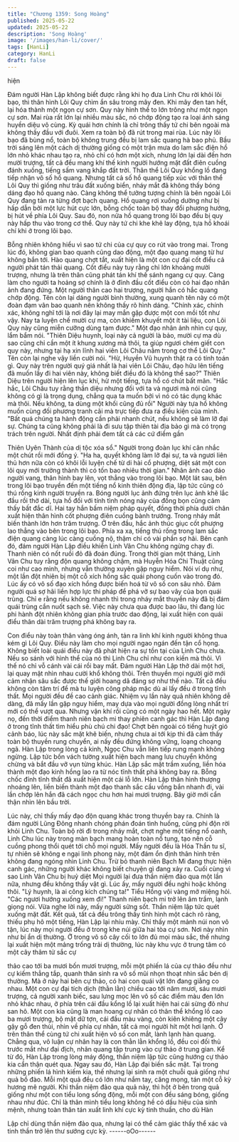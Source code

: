 ```yaml
---
title: "Chương 1359: Song Hoàng"
published: 2025-05-22
updated: 2025-05-22
description: 'Song Hoàng'
image: '/images/han-li/cover/'
tags: [HanLi]
category: HanLi
draft: false
---
```


hiện

Đám người Hàn Lập không biết được rằng khi họ đưa Linh Chu
rời khỏi lôi bạo, thì thân hình Lôi Quy chìm ẩn sâu trong mây đen.
Khi mây đen tan hết, lại hóa thành một ngọn cự sơn.
Quy này hình thể to lớn trông như một ngọn cự sơn. Mai rùa rất
lớn lại nhiều màu sắc, nó chớp động tạo ra loại ánh sáng huyền
diệu vô cùng.
Kỳ quái hơn chính là chỉ trông thấy tứ chi bên ngoài mà không
thấy đầu với đuôi. Xem ra toàn bộ đã rút trong mai rùa.
Lúc này lôi bạo đã bùng nổ, toàn bộ không trung đều bị lam sắc
quang hà bao phủ. Bầu trời sáng lên một cách dị thường giống có
một trận mưa do lam sắc điện hồ lớn nhỏ khác nhau tạo ra, nhỏ
chỉ có hơn một xích, nhưng lớn lại dài đến hơn mười trượng, tất
cả đều mang khí thế kinh người hướng mặt đất điên cuồng đánh
xuống, tiếng sấm vang khắp đất trời.
Thân thể Lôi Quy khổng lồ đang tiếp nhận vô số hồ quang. Nhưng
tất cả số hồ quang tiếp xúc với thân thể Lôi Quy thì giống như
trâu đất xuống biển, nháy mắt đã không thấy bóng dáng đạo hồ
quang nào.
Càng không thể tưởng tượng chính là bên ngoài Lôi Quy đang
tản ra từng đợt bạch quang. Hồ quang rơi xuống dường như bị
hấp dẫn bởi một lực hút cực lớn, bỗng chốc toàn bộ thay đổi
phương hướng, bị hút về phía Lôi Quy. Sau đó, non nửa hồ
quang trong lôi bạo đều bị quy này hấp thu vào trong cơ thể.
Quy này tứ chi khe khẽ lay động, tựa hồ khoái chí khi ở trong lôi
bạo.

Bỗng nhiên không hiểu vì sao tứ chi của cự quy co rút vào trong
mai.
Trong lúc đó, không gian bao quanh cũng dao động, một đạo
quang mang từ hư không bắn tới. Hào quang chợt tắt, xuất hiện
là một con cự đại cốt điểu cả người phát tán thải quang.
Cốt điểu này tuy rằng chỉ lớn khoảng mười trượng, nhưng là trên
thân cũng phát tán khí thế sánh ngang cự quy. Càng làm cho
người ta hoảng sợ chính là ở đỉnh đầu cốt điểu còn có hai đạo
nhân ảnh đang đứng.
Một người thân cao hai trượng, người hắn có hắc quang chớp
động. Tên còn lại dáng người bình thường, xung quanh tên này
có một đoàn đạm vân bao quanh nên không thấy rõ hình dáng.
"Chính xác, chính xác, không nghĩ tới là nơi đây lại may mắn gặp
được một con mồi tốt như vậy. Nay ta luyện chế mười cự ma, còn
khiếm khuyết một ít tài liệu, con Lôi Quy này cũng miễn cưỡng
dùng tạm được." Một đạo nhân ảnh nhìn cự quy, lẩm bẩm nói.
"Thiên Diệu huynh, loại này cả người là bảo, mười cự ma dù sao
cũng chỉ cần một ít khung xương mà thôi, ta giúp ngươi chém giết
con quy này, nhưng tại hạ xin lĩnh hai viên Lôi Châu nằm trong cơ
thể Lôi Quy." Tên còn lại nghe vậy liền cười nói.
"Hừ, Huyền Vũ huynh thật ra có tính toán gì. Quy này trên người
quý giá nhất là hai viên Lôi Châu, đạo hữu lên tiếng đã muốn lấy
đi hai viên này, không biết điều đó là không thể sao?" Thiên Diệu
trên người hiện lên lục khí, hừ một tiếng, tựa hồ có chút bất mãn.
"Hắc hắc, Lôi Châu tuy rằng thần diệu nhưng đối với ta và ngươi
mà nói cũng không có gì là trọng dụng, chẳng qua ta muốn bởi vì
nó có tác dụng khác mà thôi. Nếu không, ta dùng một khối cũng
đủ rồi" Người này tựa hồ không muốn cùng đối phương tranh cãi
mà trực tiếp đưa ra điều kiện của mình. "Bất quá chúng ta hành
động cần phải nhanh chút, nếu không sẽ làm lỡ đại sự. Chúng ta
cũng không phải là đi sưu tập thiên tài địa bảo gì mà có trọng
trách trên người. Nhất định phải đem tất cả các cứ điểm gần

Thiên Uyên Thành của dị tộc xóa sổ." Người trong đoàn lục khí
cân nhắc một chút rồi mới đồng ý.
"Ha ha, quyết không làm lỡ đại sự, ta và ngươi liên thủ hơn nữa
còn có khôi lỗi luyện chế từ di hài cổ phượng, diệt sát một con lôi
quy mới trưởng thành thì có tốn bao nhiêu thời gian." Nhân ảnh
cao dáo người vang, thân hình bay lên, vọt thẳng vào trong lôi
bạo.
Một lát sau, bên trong lôi bạo truyền đến một tiếng nổ kinh thiên
động địa, lập tức cũng có thú rống kinh người truyền ra.
Bóng người lục ảnh đứng trên lục ảnh khẽ lắc đầu rồi thở dài, tựa
hồ đối với tính tình nóng nảy của đồng bọn cũng cảm thấy bất đắc
dĩ. Hai tay hắn bấm niệm pháp quyết, đồng thời phía dưới chân
xuất hiện thân hình cốt phượng điên cuồng bành trướng. Trong
nháy mắt biến thành lớn hơn trăm trượng. Ở trên đầu, hắc ảnh
thúc giục cốt phượng lao thẳng vào bên trong lôi bạo.
Phía xa xa, tiếng thú rống trong lam sắc điện quang càng lúc càng
cuồng nộ, thậm chí có vài phần sợ hãi. Bên cạnh đó, đám người
Hàn Lập điều khiển Linh Vân Chu không ngừng chạy đi.
Thanh niên có nốt ruồi đỏ đã đoán đúng. Trong thời gian một
tháng, Linh Vân Chu tuy rằng độn quang không chậm, mà Huyễn
Hóa Chi Thuật cũng coi như cao minh, nhưng vẫn thường xuyên
gặp nguy hiểm.
Nói ví dụ như, một lần đột nhiên bị một cỗ xích hồng sắc quái
phong cuốn vào trong đó. Lúc ấy có vô số đạo xích hồng được
biến hoá từ vô số con sâu nhỏ.
Đám người quá sợ hãi liền hợp lực thi pháp để phá vỡ sự bao
vây của bọn quái trùng. Chỉ e rằng nếu không nhanh thì trong
nháy mắt thuyền này đã bị đám quái trùng cắn nuốt sạch sẽ.
Việc này chưa qua được bao lâu, thì đang lúc phi hành đột nhiên
không gian phía trước dao động, lại xuất hiện con quái điểu thân
dài trăm trượng phá không bay ra.

Con điểu này toàn thân vàng óng ánh, tản ra linh khí kinh người
không thua kém gì Lôi Quy. Điều này làm cho mọi người ngao
ngán đến tận cổ họng.
Không biết loài quái điểu này đã phát hiện ra sự tồn tại của Linh
Chu chưa. Nếu so sánh với hình thể của nó thì Linh Chu chỉ như
con kiến mà thôi. Vì thế nó chỉ vỗ cánh vài cái rồi bay mất.
Đám người Hàn Lập thở dài một hơi, lại quay mặt nhìn nhau cười
khổ không thôi.
Trên thuyền mọi người giờ mới cảm nhận sâu sắc được thế giới
hoang dã đáng sợ như thế nào. Tất cả đều không còn tâm trí để
mà tu luyện công pháp mặc dù ai lấy đều ở trong tĩnh thất. Mọi
người đều đề cao cảnh giác.
Nhiệm vụ lần này quả nhiên không dễ dàng, đã mấy lần gặp nguy
hiểm, may dựa vào mọi người đồng lòng nhất trí mới có thể vượt
qua.
Nhưng vận khí rồi cũng có một ngày hao hết.
Một ngày nọ, đến thời điểm thanh niên bạch mi thay phiên canh
gác thì Hàn Lập đang ở trong tĩnh thất tìm hiểu phù chú chi đạo!
Chợt bên ngoài có tiếng huýt gió cảnh báo, lúc này sắc mặt khẽ
biến, nhưng chưa ai tới kịp thì đã cảm thấy toàn bộ thuyền rung
chuyển, ai nấy đều đứng không vững, loạng choạng ngã.
Hàn Lập trong lòng cả kinh, Ngọc Chu vẫn liên tiếp rung mạnh
không ngừng. Lập tức bốn vách tường xuất hiện bạch mang lưu
chuyển không chừng và bắt đầu vỡ vụn từng khúc.
Hàn Lập sắc mặt trầm xuống, liền hóa thành một đạo kinh hồng
lao ra từ nóc tĩnh thất phá không bay ra. Bỗng chốc đỉnh tĩnh thất
đã xuất hiện một cái lỗ lớn.
Hàn Lập thân hình thượng nhoáng lên, liền biến thành một đạo
thanh sắc cầu vồng bắn nhanh đi, vài lần chớp lên hắn đã cách
ngọc chu hơn hai mươi trượng. Bây giờ mới cẩn thận nhìn lên
bầu trời.

Lúc này, chỉ thấy mấy đạo độn quang khác trong thuyền bay ra.
Chính là đám người Lũng Đông nhanh chóng phán đoán tình
huống, cũng phi độn rời khỏi Linh Chu.
Toàn bộ rời đi trong nháy mắt, chợt nghe một tiếng nổ oanh, Linh
Chu lúc này trong màn bạch mang hoàn toàn nổ tung, tạo nên cỗ
cuồng phong thổi quét tới chỗ mọi người.
Mấy người đều là Hóa Thần tu sĩ, tự nhiên sẽ không e ngại linh
phong này, một đám ổn định thân hình trên không đang ngóng
nhìn Linh Chu.
Trừ bỏ thanh niên Bạch Mi đang thực hiện canh gác, những
người khác không biết chuyện gì đang xảy ra. Cuối cùng vì sao
Linh Vân Chu bị huỷ diệt
Mọi người lại đưa thần niệm đảo qua một lần nữa, nhưng đều
không thấy vật gì.
Lúc ấy, mấy người đều nghi hoặc không thôi.
"Lý huynh, là ai công kích chúng ta!" Tiểu Hồng vội vàng mở
miệng hỏi.
"Các ngươi hướng xuống xem đi!" Thanh niên bạch mi trở lên âm
trầm, lạnh giọng nói.
Vừa nghe lời này, mấy người sửng sốt. Thần niệm lập tức quét
xuống mặt đất.
Kết quả, tất cả đều trông thấy tình hình một cách rõ ràng, thiếu
phụ hô một tiếng, Hàn Lập lại nhíu mày.
Chỉ thấy một mảnh núi non vô tận, lúc này mọi người đều ở trong
khe núi giữa hai tòa cự sơn.
Nơi này nhìn như bí ẩn dị thường. Ở trong vô số cây cối to lớn đủ
mọi màu sắc, thế nhưng lại xuất hiện một mảng trống trải dị
thường, lúc này khu vực ở trung tâm có một cây thâm tử sắc cự

thảo cao tới ba mươi bốn mươi trượng, mỗi một phiến lá của cự
thảo đều như cự kiếm thẳng tắp, quanh thân sinh ra vô số mũi
nhọn thoạt nhìn sắc bén dị thường.
Mà ở này hai bên cự thảo, có hai con quái vật lớn đang giằng co
nhau.
Một con cự đại tích dịch (thằn lằn) chiều cao tới năm mươi, sáu
mươi trượng, cả người xanh biếc, sau lưng mọc lên vô số các
điểm màu đen lớn nhỏ khác nhau, ở phía trên cái đầu kổng lồ lại
xuất hiện hai cái sừng đỏ như san hô.
Một con kia cũng là man hoang cự nhân có thân thể khổng lồ cao
ba mươi trượng, bộ mặt dữ tợn, cái đầu màu vàng, còn kiên
khiêng một cây gậy gỗ đen thùi, nhìn về phía cự nhân, tất cả mọi
người hít một hơi lạnh.
Ở trên thân thể cùng tứ chi xuất hiện vô số con mắt, lành lạnh hàn
quang.
Chẳng qua, vô luận cự nhân hay là con thằn lằn khổng lồ, đều coi
đối thủ trước mắt như đại địch, nhãn quang tập trung vào cự thảo
ở trung gian.
Kể từ đó, Hàn Lập trong lòng máy động, thần niệm lập tức cũng
hướng cự thảo kia cẩn thận quét qua.
Ngay sau đó, Hàn Lập đại biến sắc mặt.
Tại trong những phiến lá hình kiếm kia, thế nhưng lại sinh ra một
chuỗi quả giống như quả bồ đào.
Mỗi một quả đều có lớn như nắm tay, căng mọng, tán một cỗ kỳ
hương mê người. Khi thần niệm đảo qua quả này, thì hột ở bên
trong quả giống như một con tiểu long sống động, mỗi một con
đều sáng bóng, giống nhau như đúc.
Chỉ là thân mình tiểu long không hề có dấu hiệu của sinh mệnh,
nhưng toàn thân tán xuất linh khí cực kỳ tinh thuần, cho dù Hàn

Lập chỉ dùng thần niệm đảo qua, nhưng lại có thể cảm giác thấy
thể xác và tinh thần trở lên thư sướng cực kỳ.
------oOo------
